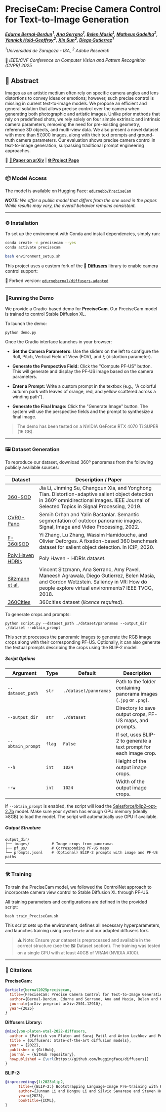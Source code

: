 # PreciseCam: Precise Camera Control for Text-to-Image Generation

***[Edurne Bernal-Berdun](https://edurnebernal.github.io/)<sup>1</sup>, [Ana Serrano](https://ana-serrano.github.io/)<sup>1</sup>, [Belen Masia](https://webdiis.unizar.es/~bmasia/)<sup>1</sup>, [Matheus Gadelha](https://research.adobe.com/person/matheus-gadelha/)<sup>2</sup>, [Yannick Hold-Geoffroy](https://research.adobe.com/person/yannick-hold-geoffroy/)<sup>2</sup>, [Xin Sun](https://www.sunxin.name/)<sup>2</sup>, [Diego Gutierrez](http://giga.cps.unizar.es/~diegog/)<sup>1</sup>***

*<sup>1</sup>Universidad de Zaragoza - I3A, <sup>2</sup> Adobe Research*

📅 *IEEE/CVF Conference on Computer Vision and Pattern Recognition (CVPR) 2025*

## 📝 Abstract

Images as an artistic medium often rely on specific camera angles and lens distortions to convey ideas or emotions; however, such precise control is missing in current text-to-image models. We propose an efficient and general solution that allows precise control over the camera when generating both photographic and artistic images. Unlike prior methods that rely on predefined shots, we rely solely on four simple extrinsic and intrinsic camera parameters, removing the need for pre-existing geometry, reference 3D objects, and multi-view data. We also present a novel dataset with more than 57,000 images, along with their text prompts and ground-truth camera parameters. Our evaluation shows precise camera control in text-to-image generation, surpassing traditional prompt engineering approaches.

🔗 [**📄 Paper on arXiv**](https://arxiv.org/abs/2501.12910) | [**🌐 Project Page**](https://graphics.unizar.es/projects/PreciseCam2024/)


---

### 📦 Model Access

The model is available on Hugging Face: [`edurnebb/PreciseCam`](https://huggingface.co/edurnebb/PreciseCam)

***NOTE:*** *We offer a public model that differs from the one used in the paper. While results may vary, the overall behavior remains consistent.*



---

### ⚙️ Installation

To set up the environment with Conda and install dependencies, simply run:

```bash
conda create -n precisecam --yes
conda activate precisecam

bash environment_setup.sh
```

This project uses a custom fork of the 🤗 **[Diffusers](https://huggingface.co/docs/diffusers/index)** library to enable camera control support:

🔧 Forked version: [`edurnebernal/diffusers-adapted`](https://github.com/edurnebernal/diffusers-adapted) 

---

### 🧪Running the Demo
We provide a Gradio-based demo for **PreciseCam**. Our PreciseCam model is trained to control Stable Diffusion XL. 

To launch the demo:

```
python demo.py
```

Once the Gradio interface launches in your browser:

* **Set the Camera Parameters:** Use the sliders on the left to configure the Roll, Pitch, Vertical Field of View (FOV), and ξ (distortion parameter).

* **Generate the Perspective Field:** Click the "Compute PF-US" button. This will generate and display the PF-US image based on the camera parameters.

* **Enter a Prompt:** Write a custom prompt in the textbox (e.g., "A colorful autumn park with leaves of orange, red, and yellow scattered across a winding path").

* **Generate the Final Image:** Click the "Generate Image" button. The system will use the perspective fields and the prompt to synthesize a final image.

> The demo has been tested on a NVIDIA GeForce RTX 4070 Ti SUPER (16 GB).

---

### 🖼️ Dataset Generation

To reproduce our dataset, download 360º panoramas from the following publicly available sources:

| Dataset                                       | Description / Paper                                                                 |
| -------------------------------------------------------- | ---------------------------------------------------------------------------- |
| [360-SOD](http://cvteam.net/projects/JSTSP20_DDS/DDS.html)            | Jia Li, Jinming Su, Changqun Xia, and Yonghong Tian. Distortion-adaptive salient object detection in 360º omnidirectional images. IEEE Journal of Selected Topics in Signal Processing, 2019.               |
| [CVRG-Pano](https://github.com/semihorhan/semseg-outdoor-pano)                | Semih Orhan and Yalin Bastanlar. Semantic segmentation of outdoor panoramic images. Signal, Image and Video Processing, 2022.      |
| [F-360iSOD](https://github.com/YeeZ93/F-360iSOD)    | Yi Zhang, Lu Zhang, Wassim Hamidouche, and Olivier Deforges. A fixation-based 360 benchmark dataset for salient object detection. In ICIP, 2020.              |
| [Poly Haven HDRIs](https://polyhaven.com/hdris)          | Poly Haven - HDRIs dataset. |
| [Sitzmann et al.](https://www.vincentsitzmann.com/vr-saliency/) | Vincent Sitzmann, Ana Serrano, Amy Pavel, Maneesh Agrawala, Diego Gutierrez, Belen Masia, and Gordon Wetzstein. Saliency in VR: How do people explore virtual environments? IEEE TVCG, 2018.         |
| [360Cities](https://www.360cities.net/)                  | 360cities dataset (*licence required*).           |


To generate crops and prompts:

```
python script.py --dataset_path ./dataset/panoramas --output_dir ./dataset --obtain_prompt
```

This script processes the panoramic images to generate the RGB image crops along with their corresponding PF-US. Optionally, it can also generate the textual prompts describing the crops using the BLIP-2 model.

##### Script Options



| Argument          | Type   | Default               | Description                                                       |
| ----------------- | ------ | --------------------- | ----------------------------------------------------------------- |
| `--dataset_path`  | `str`  | `./dataset/panoramas` | Path to the folder containing panorama images (`.jpg` or `.png`). |
| `--output_dir`    | `str`  | `./dataset`           | Directory to save output crops, PF-US maps, and prompts.               |
| `--obtain_prompt` | `flag` | `False`               | If set, uses BLIP-2 to generate a text prompt for each image crop. |
| `--h`             | `int`  | `1024`                | Height of the output image crops.                                 |
| `--w`             | `int`  | `1024`                | Width of the output image crops.                                  |

If `--obtain_prompt` is enabled, the script will load the [Salesforce/blip2-opt-2.7b](https://huggingface.co/Salesforce/blip2-opt-2.7b) model. Make sure your system has enough GPU memory (ideally ≥8GB) to load the model. The script will automatically use GPU if available.

##### Output Structure
```
output_dir/
├── images/          # Image crops from panoramas
├── pf_us/           # Corresponding PF-US maps
└── prompts.jsonl    # (Optional) BLIP-2 prompts with image and PF-US paths
```
---
### 🛠️ Training

To train the PreciseCam model, we followed the ControlNet approach to incorporate camera view control to Stable Diffusion XL through PF-US.

All training parameters and configurations are defined in the provided script:

```
bash train_PreciseCam.sh
```

This script sets up the environment, defines all necessary hyperparameters, and launches training using `accelerate` and our adapted diffusers fork.

> ⚠️ Note: Ensure your dataset is preprocessed and available in the correct structure (see the 🖼️ Dataset section). The training was tested on a single GPU with at least 40GB of VRAM (NVIDIA A100).

---

### 📖 Citations

**PreciseCam:**

```bibtex
@article{bernal2025precisecam,
  title={PreciseCam: Precise Camera Control for Text-to-Image Generation},
  author={Bernal-Berdun, Edurne and Serrano, Ana and Masia, Belen and Gadelha, Matheus and Hold-Geoffroy, Yannick and Sun, Xin and Gutierrez, Diego},
  journal={arXiv preprint arXiv:2501.12910},
  year={2025}
}
```

**Diffusers Library:**

```bibtex
@misc{von-platen-etal-2022-diffusers,
  author = {Patrick von Platen and Suraj Patil and Anton Lozhkov and Pedro Cuenca and Nathan Lambert and Kashif Rasul and Mishig Davaadorj and Dhruv Nair and Sayak Paul and William Berman and Yiyi Xu and Steven Liu and Thomas Wolf},
  title = {Diffusers: State-of-the-art diffusion models},
  year = {2022},
  publisher = {GitHub},
  journal = {GitHub repository},
  howpublished = {\url{https://github.com/huggingface/diffusers}}
}
```

**BLIP-2:**
```bibtex
@inproceedings{li2023blip2,
      title={{BLIP-2:} Bootstrapping Language-Image Pre-training with Frozen Image Encoders and Large Language Models}, 
      author={Junnan Li and Dongxu Li and Silvio Savarese and Steven Hoi},
      year={2023},
      booktitle={ICML},
}
```



